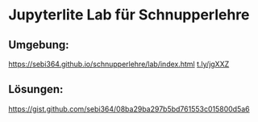# Jupyterlite Lab für Schnupperlehre
## Umgebung:
https://sebi364.github.io/schnupperlehre/lab/index.html
[t.ly/jgXXZ](https://t.ly/jgXXZ)

## Lösungen:
https://gist.github.com/sebi364/08ba29ba297b5bd761553c015800d5a6